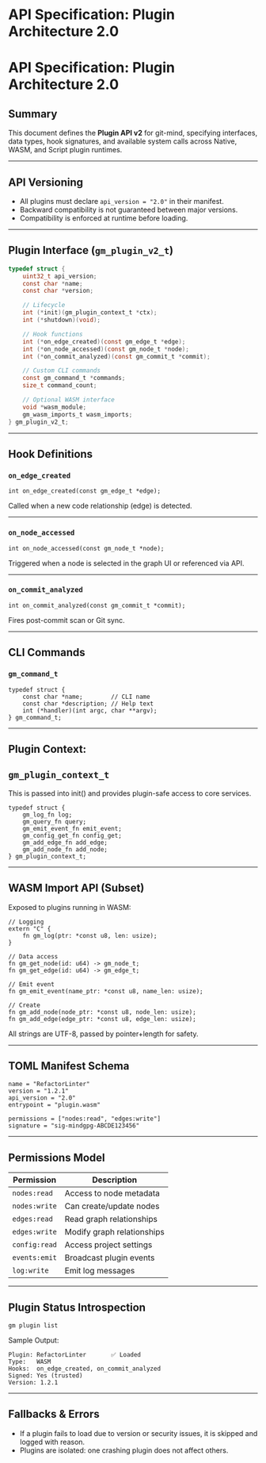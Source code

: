 # __API Specification: Plugin Architecture 2.0__

# API Specification: Plugin Architecture 2.0

## Summary

This document defines the __Plugin API v2__ for git-mind, specifying interfaces, data types, hook signatures, and available system calls across Native, WASM, and Script plugin runtimes.

---

## API Versioning

- All plugins must declare `api_version = "2.0"` in their manifest.
- Backward compatibility is not guaranteed between major versions.
- Compatibility is enforced at runtime before loading.

---

## Plugin Interface (`gm_plugin_v2_t`)

```c
typedef struct {
    uint32_t api_version;
    const char *name;
    const char *version;

    // Lifecycle
    int (*init)(gm_plugin_context_t *ctx);
    int (*shutdown)(void);

    // Hook functions
    int (*on_edge_created)(const gm_edge_t *edge);
    int (*on_node_accessed)(const gm_node_t *node);
    int (*on_commit_analyzed)(const gm_commit_t *commit);

    // Custom CLI commands
    const gm_command_t *commands;
    size_t command_count;

    // Optional WASM interface
    void *wasm_module;
    gm_wasm_imports_t wasm_imports;
} gm_plugin_v2_t;
```

---

## __Hook Definitions__

### `on_edge_created`

```
int on_edge_created(const gm_edge_t *edge);
```

Called when a new code relationship (edge) is detected.

---

### `on_node_accessed`

```
int on_node_accessed(const gm_node_t *node);
```

Triggered when a node is selected in the graph UI or referenced via API.

---

### `on_commit_analyzed`

```
int on_commit_analyzed(const gm_commit_t *commit);
```

Fires post-commit scan or Git sync.

---

## __CLI Commands__

### `gm_command_t`

```
typedef struct {
    const char *name;        // CLI name
    const char *description; // Help text
    int (*handler)(int argc, char **argv);
} gm_command_t;
```

---

## __Plugin Context:__

## `gm_plugin_context_t`

This is passed into init() and provides plugin-safe access to core services.

```
typedef struct {
    gm_log_fn log;
    gm_query_fn query;
    gm_emit_event_fn emit_event;
    gm_config_get_fn config_get;
    gm_add_edge_fn add_edge;
    gm_add_node_fn add_node;
} gm_plugin_context_t;
```

---

## __WASM Import API (Subset)__

Exposed to plugins running in WASM:

```
// Logging
extern "C" {
    fn gm_log(ptr: *const u8, len: usize);
}

// Data access
fn gm_get_node(id: u64) -> gm_node_t;
fn gm_get_edge(id: u64) -> gm_edge_t;

// Emit event
fn gm_emit_event(name_ptr: *const u8, name_len: usize);

// Create
fn gm_add_node(node_ptr: *const u8, node_len: usize);
fn gm_add_edge(edge_ptr: *const u8, edge_len: usize);
```

All strings are UTF-8, passed by pointer+length for safety.

---

## __TOML Manifest Schema__

```
name = "RefactorLinter"
version = "1.2.1"
api_version = "2.0"
entrypoint = "plugin.wasm"

permissions = ["nodes:read", "edges:write"]
signature = "sig-mindgpg-ABCDE123456"
```

---

## __Permissions Model__

|__Permission__|__Description__|
|---|---|
|`nodes:read`|Access to node metadata|
|`nodes:write`|Can create/update nodes|
|`edges:read`|Read graph relationships|
|`edges:write`|Modify graph relationships|
|`config:read`|Access project settings|
|`events:emit`|Broadcast plugin events|
|`log:write`|Emit log messages|

---

## __Plugin Status Introspection__

```
gm plugin list
```

Sample Output:

```
Plugin: RefactorLinter       ✅ Loaded
Type:   WASM
Hooks:  on_edge_created, on_commit_analyzed
Signed: Yes (trusted)
Version: 1.2.1
```

---

## __Fallbacks & Errors__

- If a plugin fails to load due to version or security issues, it is skipped and logged with reason.
- Plugins are isolated: one crashing plugin does not affect others.

